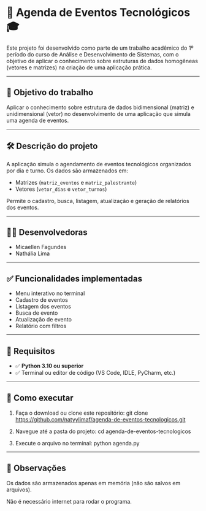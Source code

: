 # 📅 Agenda de Eventos Tecnológicos 🎓 

Este projeto foi desenvolvido como parte de um trabalho acadêmico do 1º período do curso de Análise e Desenvolvimento de Sistemas, com o objetivo de aplicar o conhecimento sobre estruturas de dados homogêneas (vetores e matrizes) na criação de uma aplicação prática.

---

## 🎯 Objetivo do trabalho
Aplicar o conhecimento sobre estrutura de dados bidimensional (matriz) e unidimensional (vetor) no desenvolvimento de uma aplicação que simula uma agenda de eventos.

---

## 🛠️ Descrição do projeto
A aplicação simula o agendamento de eventos tecnológicos organizados por dia e turno. Os dados são armazenados em:

- Matrizes (`matriz_eventos` e `matriz_palestrante`)
- Vetores (`vetor_dias` e `vetor_turnos`)

Permite o cadastro, busca, listagem, atualização e geração de relatórios dos eventos.

---

## 👩‍💻 Desenvolvedoras
- Micaellen Fagundes  
- Nathália Lima

---

## ✅ Funcionalidades implementadas
- Menu interativo no terminal
- Cadastro de eventos 
- Listagem dos eventos 
- Busca de evento
- Atualização de evento 
- Relatório com filtros 

---

## 🔧 Requisitos
- ✅ **Python 3.10 ou superior**
- ✅ Terminal ou editor de código (VS Code, IDLE, PyCharm, etc.)

---

## 🚀 Como executar
1. Faça o download ou clone este repositório:
   git clone https://github.com/natyylimaf/agenda-de-eventos-tecnologicos.git
   
2. Navegue até a pasta do projeto:
   cd agenda-de-eventos-tecnologicos

3. Execute o arquivo no terminal:
   python agenda.py

---

## 📌 Observações
Os dados são armazenados apenas em memória (não são salvos em arquivos).

Não é necessário internet para rodar o programa.
